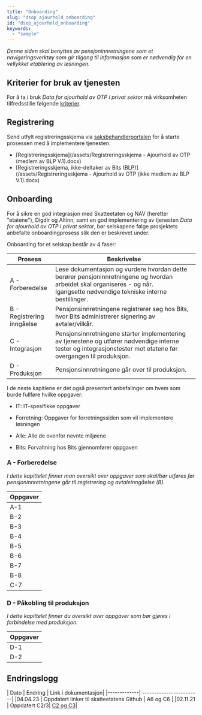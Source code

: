 ```yaml
---
title: "Onboarding"
slug: "dsop_ajourhold_onboarding"
id: "dsop_ajourhold_onboarding"
keywords:
  - "sample"
---
```


*Denne siden skal benyttes av pensjoninnretningene som et navigeringsverktøy som gir tilgang til informasjon som er nødvendig for en vellykket etablering av løsningen.*

## Kriterier for bruk av tjenesten

For å ta i bruk *Data for ajourhold av OTP i privat sektor* må virksomheten tilfredsstille følgende [kriterier](https:/dokumentasjon.dsop.no/dsop_ajourhold_om.html#kriterier-og-hjemmelsgrunnlag-pensjonsinnretningene-har-for-tilgang-til-data-for-tjenesten).

## Registrering

Send utfylt registreringsskjema via [saksbehandlerportalen](https:/online3.superoffice.com/Cust28770/CS/scripts/customer.fcgi) for å starte prosessen med å implementere tjenesten:

* [Registreringsskjema](/assets/Registreringsskjema - Ajourhold av OTP (medlem av BLP V.1).docx)
* [Registreringsskjema, ikke-deltaker av Bits (BLP)](/assets/Registreringsskjema - Ajourhold av OTP (ikke medlem av BLP V.1).docx)

## Onboarding
For å sikre en god integrasjon med Skatteetaten og NAV (heretter "etatene"), Digdir og Altinn, samt en god implementering av tjenesten *Data for ajourhold av OTP i privat sektor*, bør selskapene følge prosjektets anbefalte onboardingprosess slik den er beskrevet under.

Onboarding for et selskap består av 4 faser:

|Prosess					|Beskrivelse|
|-----------------------------------------|------------------------------------|
|A - Forberedelse							| Lese dokumentasjon og vurdere hvordan dette berører pensjoninnretningene og hvordan arbeidet skal organiseres - og når. <br >Igangsette nødvendige tekniske interne bestillinger.  |
|B - Registrering<br >inngåelse         | Pensjonsinnretningene registrerer seg hos Bits, hvor Bits administrerer signering av avtaler/vilkår. |
|C - Integrasjon             | Pensjonsinnretningene starter implementering av tjenestene og utfører nødvendige interne tester og integrasjonstester mot etatene før overgangen til produksjon.  |
|D - Produksjon            | Pensjonsinnretningene går over til produksjon. |


I de neste kapitlene er det også presentert anbefalinger om hvem som burde fullføre hvilke oppgaver:

* IT: IT-spesifikke oppgaver

* Forretning: Oppgaver for forretningssiden som vil implementere løsningen

* Alle: Alle de ovenfor nevnte miljøene

* Bits: Forvaltning hos Bits gjennomfører oppgaven


### A - Forberedelse

*I dette kapittelet finner man oversikt over oppgaver som skal/bør utføres før pensjoninnretningene går til registrering og avtaleinngåelse (B).*

| Oppgaver|
|-----|
|A-1|**Lese og forstå dokumentasjonen fra etatene. (Alle)** | Se [om tjenesten](/dsop_ajourhold_om), [Informasjonsmodeller, API og testdata Skatteetaten](/dsop_skatteetaten_api) og [Informasjonsmodell, API og testdata NAV](/dsop_Nav_api). <br ><br ><br ><br ><br ><br > - Formål: «Til bruk i arbeidet med pensjonsordning etter innskuddspensjonsloven, foretakspensjonsloven eller tjenestepensjonsloven» <br > -	[Dataelementer](/assets/Vedlegg_til_soknad_om_tilgang_til_Aa_-_registeret_for_OTP.pdf) (dette dokumentet må lastes opp i søknaden og er tilpasset ut fra hvilken informasjon som inngår i tjenestene). <br > -	Kontaktpersoner må oppgis <br > -	Hvilken tilgang: API|
|B-2| **Pensjoninnretning fyller ut registreringsskjemaet og sender det til Bits (Forretning)** | Fyll ut [registreringsskjema](https:/dokumentasjon.dsop.no/dsop_ajourhold_onboarding.html#registrering). Ferdig utfylt skjema sendes til Bits via [saksbehandlerportalen](https:/online3.superoffice.com/Cust28770/CS/scripts/customer.fcgi). <br > Bits vil verifisere innholdet i skjemaet og vil på bakgrunn av godkjent registreringsskjema starte prosess for elektronisk avtaleinngåelse. |
|B-3| **Pensjoninnretning melder seg inn i Maskinporten og signerer bruksvilkår for Maskinporten elektronisk. (IT/Forretning)** <br > Dersom tredjepart skal implementere løsningen er det kun deres organisasjon som trenger å signere bruksvilkår og opprette tilgang i Maskinporten sin samarbeidsportal. |
|B-4| **Elektronisk signering av tilknytningsavtale og tjenestebeskrivelse (Bits/Forretning)** | Tilknytningsavtalen signeres for å ta del i DSOP. Tjenestebeskrivelsen inneholder bruksvilkårene for tjenestene og underbilag. I tillegg skal det signeres en standard tilslutningserklæring ved påkobling til tjenesten. <br > Elektronisk signering initieres når mottatt registreringsskjema godkjennes av Bits, og gjennomføres i Verified. Verified er en tjeneste som brukes for å signere elektroniske dokumenter ved bruk av elektronisk id. |
|B-5| **Bestille tilgang til testmiljø Altinn (Bits)**| Bits bestiller tilgang til TT02 (testmiljø) for pensjoninnretningene. Dersom pensjonsinnretningen har oppgitt bruk av tredjepartsleverandør i registreringsskjema vil det også bestilles testbruker med delegeringsrettigheter som skal brukes i steg B-6. |
|B-6| **Bestille tilgang til testmiljø etatene (Bits)**| Bits bestiller tilgang til testmiljøet til Skatteetaten for pensjoninnretningene. Basert på bestillingen gis tilgang til API-ene, samt tilgang til Maskinporten og scopene for tjenesten.<br > Dette kan ta opptil 1-3 virkedager.|
|B-7| **Delegere tilgang til tredjepart/tredjepart i Altinn (IT/Forretning)**| Denne prosessen gjelder kun for pensjoninnretning som benytter tredjeparter, og hvor tredjepart skal benytte sitt virksomhetssertifikat mot Maskinporten. <br >- Tjenestepensjonsavtale API<br > Testmiljø: Pensjonsinnretningene bruker testbrukeren oppgitt i steg B-4 som er registrert som daglig leder for foretaket i Altinns TT02-miljø for å delegere tilgang til tredjepart. Ta kontakt med Bits via [saksbehandlerportalen](https:/online3.superoffice.com/Cust28770/CS/scripts/customer.fcgi) dersom dere ikke har testbruker registrert for deres foretak i TT02.  <br > Produksjonsmiljø: Bemyndiget person hos Pensjoninnretning må delegere tilgang til tredjepart i Altinn. Se her for [veiledning for å delegere tilgang i Altinn](/assets/Veiledning_delegering_Altinn.pdf).|
|B-8| **Registrering i NAV og innhenting av subscription key**|[API portal](https:/api-portal.nav.no/)<br > [Digdir](https:/status.digdir.no/) |
|C-7|**Pensjoninnretning sender bekreftelse til Bits om at pensjoninnretning er klar for produksjon (Forretning/IT)** <br > - Rapport for integrasjonstest er laget | 

### D - Påkobling til produksjon
*I dette kapittelet finner du oversikt over oppgaver som bør gjøres i forbindelse med produksjon.*

|Oppgaver|
|------------|
|D-1| **Motta bekreftelse fra etatene om at tilgang til eteatenes produksjonsmiljø er opprettet. (IT)** | Bits får bekreftelse fra etatene om tilgang er gitt og informerer dermed pensjoninnretning at de er i produksjon. |
|D-2| **Forvaltningsrutiner (Forretning)** | Tjenestens [Forvaltningsrutiner](/dsop_ajourhold_forvaltningsrutiner) skal innarbeides hos pensjonsinnretningen. Blant annet gjelder dette å tilrettelegge for at alle feilmeldinger, spørsmål til dokumentasjon og endringsønsker sendes til Bits via [saksbehandlerportalen](https:/online3.superoffice.com/Cust28770/CS/scripts/customer.fcgi) |

## Endringslogg

| Dato         | Endring  | Link i dokumentasjon|
|-------------| ------------------------|
|04.04.23    | Oppdatert linker til skatteetatens Github | A6 og C6 |
|02.11.21    | Oppdatert C2/3| [C2 og C3](http:/127.0.0.1:4000/dsop_ajourhold_onboarding.html#c---p%C3%A5kobling-til-test-og-integrasjonstesting)|
